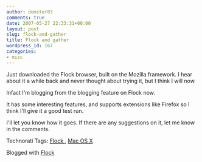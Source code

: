 ```yaml
---
author: domster83
comments: true
date: 2007-05-27 22:33:31+00:00
layout: post
slug: flock-and-gather
title: Flock and gather
wordpress_id: 167
categories:
- misc
---
```


Just downloaded the Flock browser, built on the Mozilla framework. I hear about it a while back and never thought about trying it, but I think I will now.




Infact I'm blogging from the blogging feature on Flock now.




It has some interesting features, and supports extensions like Firefox so I think I'll give it a good test run.




I'll let you know how it goes. If there are any suggestions on it, let me know in the comments.




Technorati Tags: [ Flock ](http://technorati.com/tags/flock), [Mac OS X](http://technorati.com/tags/macosx)  









Blogged with [Flock](http://www.flock.com/blogged-with-flock)
